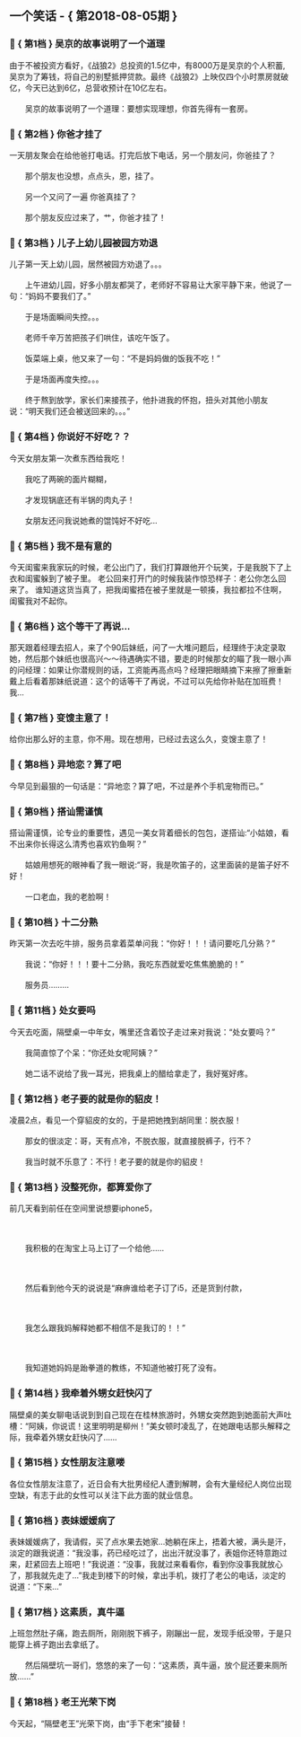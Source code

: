 ## 一个笑话 - { 第2018-08-05期 }
</hr>

### :jack_o_lantern: { 第1档 } 吴京的故事说明了一个道理
由于不被投资方看好，《战狼2》总投资的1.5亿中，有8000万是吴京的个人积蓄, 吴京为了筹钱，将自己的别墅抵押贷款。最终《战狼2》上映仅四个小时票房就破亿，今天已达到6亿，总营收预计在10亿左右。<br/><br/>　　吴京的故事说明了一个道理：要想实现理想，你首先得有一套房。


### :jack_o_lantern: { 第2档 } 你爸才挂了
一天朋友聚会在给他爸打电话。打完后放下电话，另一个朋友问，你爸挂了？<br/><br/>　　那个朋友也没想，点点头，恩，挂了。<br/><br/>　　另一个又问了一遍 你爸真挂了？<br/><br/>　　那个朋友反应过来了，艹，你爸才挂了！


### :jack_o_lantern: { 第3档 } 儿子上幼儿园被园方劝退
儿子第一天上幼儿园，居然被园方劝退了。。。<br/><br/>　　上午进幼儿园，好多小朋友都哭了，老师好不容易让大家平静下来，他说了一句：“妈妈不要我们了。”<br/><br/>　　于是场面瞬间失控。。。<br/><br/>　　老师千辛万苦把孩子们哄住，该吃午饭了。<br/><br/>　　饭菜端上桌，他又来了一句：“不是妈妈做的饭我不吃！”<br/><br/>　　于是场面再度失控。。。<br/><br/>　　终于熬到放学，家长们来接孩子，他扑进我的怀抱，扭头对其他小朋友说：“明天我们还会被送回来的。。。”


### :jack_o_lantern: { 第4档 } 你说好不好吃？？
今天女朋友第一次煮东西给我吃！<br/><br/>　　我吃了两碗的面片糊糊，<br/><br/>　　才发现锅底还有半锅的肉丸子！<br/><br/>　　女朋友还问我说她煮的馄饨好不好吃…


### :jack_o_lantern: { 第5档 } 我不是有意的
今天闺蜜来我家玩的时候，老公出门了，我们打算跟他开个玩笑，于是我脱下了上衣和闺蜜躲到了被子里。 老公回来打开门的时候我装作惊恐样子：老公你怎么回来了。 谁知道这货当真了，把我闺蜜捂在被子里就是一顿揍，我拉都拉不住啊，闺蜜我对不起你。


### :jack_o_lantern: { 第6档 } 这个等干了再说...
那天跟着经理去招人，来了个90后妹纸，问了一大堆问题后，经理终于决定录取她，然后那个妹纸也很高兴～～待遇确实不错，要走的时候那女的瞄了我一眼小声的问经理：如果让你潜规则的话，工资能再高点吗？经理把眼睛摘下来擦了擦重新戴上后看着那妹纸说道：这个的话等干了再说，不过可以先给你补贴在加班费！我...


### :jack_o_lantern: { 第7档 } 变馊主意了！
给你出那么好的主意，你不用。现在想用，已经过去这么久，变馊主意了！


### :jack_o_lantern: { 第8档 } 异地恋？算了吧
今早见到最狠的一句话是：“异地恋？算了吧，不过是养个手机宠物而已。”


### :jack_o_lantern: { 第9档 } 搭讪需谨慎
搭讪需谨慎，论专业的重要性，遇见一美女背着细长的包包，遂搭讪:“小姑娘，看不出来你长得这么清秀也喜欢钓鱼啊？”<br/><br/>　　姑娘用想死的眼神看了我一眼说:“哥，我是吹笛子的，这里面装的是笛子好不好！<br/><br/>　　一口老血，我的老脸啊！


### :jack_o_lantern: { 第10档 } 十二分熟
昨天第一次去吃牛排，服务员拿着菜单问我：“你好！！！请问要吃几分熟？”<br/><br/>　　我说：“你好！！！要十二分熟，我吃东西就爱吃焦焦脆脆的！”<br/><br/>　　服务员………


### :jack_o_lantern: { 第11档 } 处女要吗
今天去吃面，隔壁桌一中年女，嘴里还含着饺子走过来对我说：“处女要吗？”<br/><br/>　　我简直惊了个呆：“你还处女呢阿姨？”<br/><br/>　　她二话不说给了我一耳光，把我桌上的醋给拿走了，我好冤好疼。


### :jack_o_lantern: { 第12档 } 老子要的就是你的貂皮！
凌晨2点，看见一个穿貂皮的女的，于是把她拽到胡同里：脱衣服！<br/><br/>　　那女的很淡定：哥，天有点冷，不脱衣服，就直接脱裤子，行不？<br/><br/>　　我当时就不乐意了：不行！老子要的就是你的貂皮！


### :jack_o_lantern: { 第13档 } 没整死你，都算爱你了
前几天看到前任在空间里说想要iphone5，<br/><br/><br/><br/>　　我积极的在淘宝上马上订了一个给他……<br/><br/><br/><br/>　　然后看到他今天的说说是“麻痹谁给老子订了i5，还是货到付款，<br/><br/><br/><br/>　　我怎么跟我妈解释她都不相信不是我订的！！”<br/><br/><br/><br/>　　我知道她妈妈是跆拳道的教练，不知道他被打死了没有。


### :jack_o_lantern: { 第14档 } 我牵着外甥女赶快闪了
隔壁桌的美女聊电话说到到自己现在在桂林旅游时，外甥女突然跑到她面前大声吐槽：“阿姨，你说谎！这里明明是柳州！”美女顿时凌乱了，在她跟电话那头解释之际，我牵着外甥女赶快闪了……


### :jack_o_lantern: { 第15档 } 女性朋友注意喽
各位女性朋友注意了，近日会有大批男经纪人遭到解聘，会有大量经纪人岗位出现空缺，有志于此的女性可以关注下此方面的就业信息。


### :jack_o_lantern: { 第16档 } 表妹媛媛病了
表妹媛媛病了，我请假，买了点水果去她家...她躺在床上，捂着大被，满头是汗，淡定的跟我说道：“我没事，药已经吃过了，出出汗就没事了，表姐你还特意跑过来，赶紧回去上班吧！”我说道：“没事，我就过来看看你，看到你没事我就放心了，那我就先走了...”我走到楼下的时候，拿出手机，拨打了老公的电话，淡定的说道：“下来...”


### :jack_o_lantern: { 第17档 } 这素质，真牛逼
上班忽然肚子痛，跑去厕所，刚刚脱下裤子，刚蹦出一屁，发现手纸没带，于是只能穿上裤子跑出去拿纸了。<br/><br/>　　然后隔壁坑一哥们，悠悠的来了一句：“这素质，真牛逼，放个屁还要来厕所放……”


### :jack_o_lantern: { 第18档 } 老王光荣下岗
今天起，“隔壁老王”光荣下岗，由“手下老宋”接替！

